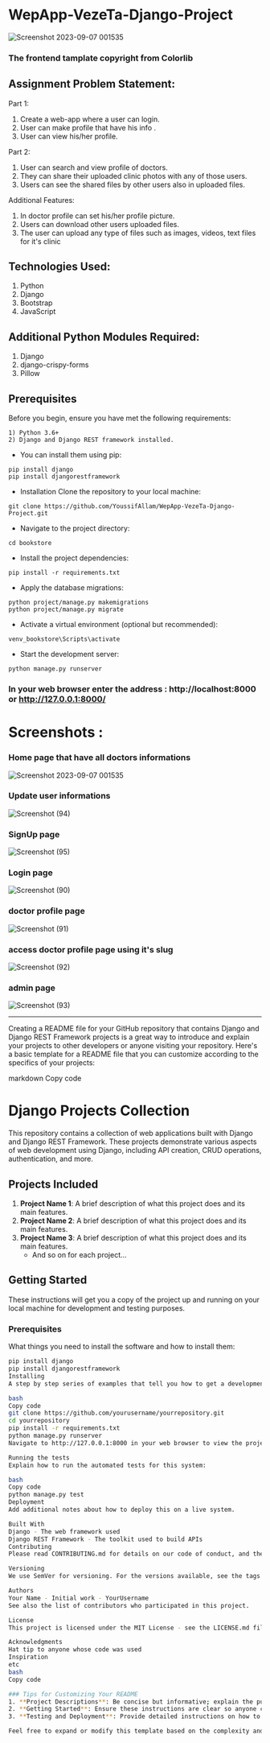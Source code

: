 # WepApp-VezeTa-Django-Project

![Screenshot 2023-09-07 001535](https://github.com/YoussifAllam/WepApp-VezeTa-Django-Project/assets/96921160/4c5a9f07-d908-4ddd-8cbf-baba5b472512)

### The frontend tamplate copyright from Colorlib
## Assignment Problem Statement:
Part 1:
1) Create a web-app where a user can login.
2) User can make profile that have his info .
3) User can view his/her profile.

Part 2:
1) User can search and view profile of doctors.
2) They can share their uploaded clinic photos with any of those users.
3) Users can see the shared files by other users also in uploaded files.

Additional Features:
1) In doctor profile  can set his/her profile picture.
2) Users can download other users uploaded files.
3) The user can upload any type of files such as images, videos, text files for it's clinic

## Technologies Used:
1) Python
2) Django
3) Bootstrap
4) JavaScript


## Additional Python Modules Required:
1) Django
2) django-crispy-forms
3) Pillow

## Prerequisites
Before you begin, ensure you have met the following requirements:
```
1) Python 3.6+
2) Django and Django REST framework installed. 
```
* You can install them using pip:
```
pip install django
pip install djangorestframework
```
* Installation Clone the repository to your local machine:
```
git clone https://github.com/YoussifAllam/WepApp-VezeTa-Django-Project.git
```
* Navigate to the project directory:
```
cd bookstore
```
* Install the project dependencies:
```
pip install -r requirements.txt
```
* Apply the database migrations:
```
python project/manage.py makemigrations
python project/manage.py migrate
```
* Activate a virtual environment (optional but recommended):
```
venv_bookstore\Scripts\activate
```
* Start the development server:
```
python manage.py runserver
```

### In your web browser enter the address : http://localhost:8000 or http://127.0.0.1:8000/

# Screenshots :
### Home page that have all doctors informations
![Screenshot 2023-09-07 001535](https://github.com/YoussifAllam/WepApp-VezeTa-Django-Project/assets/96921160/4c5a9f07-d908-4ddd-8cbf-baba5b472512)
### Update user informations 
![Screenshot (94)](https://github.com/YoussifAllam/WepApp-VezeTa-Django-Project/assets/96921160/6e5c166d-d1c8-4d16-9e20-bc7de2a0fdb3)
### SignUp page
![Screenshot (95)](https://github.com/YoussifAllam/WepApp-VezeTa-Django-Project/assets/96921160/48aa86e3-afe7-4f52-a92e-821dc1b2dd14)
### Login page
![Screenshot (90)](https://github.com/YoussifAllam/WepApp-VezeTa-Django-Project/assets/96921160/4ca02965-85ec-4e98-954a-6b8742496117)
### doctor profile page
![Screenshot (91)](https://github.com/YoussifAllam/WepApp-VezeTa-Django-Project/assets/96921160/7cbe4769-c569-4ea8-8ed4-1655b004ead7)
### access doctor profile page using it's slug
![Screenshot (92)](https://github.com/YoussifAllam/WepApp-VezeTa-Django-Project/assets/96921160/28c16b71-4358-4b5f-81e6-4636fb544b14)
### admin page
![Screenshot (93)](https://github.com/YoussifAllam/WepApp-VezeTa-Django-Project/assets/96921160/b3391f99-24ab-4428-ac95-6d92377fedb7)



_____________________________________________________
Creating a README file for your GitHub repository that contains Django and Django REST Framework projects is a great way to introduce and explain your projects to other developers or anyone visiting your repository. Here's a basic template for a README file that you can customize according to the specifics of your projects:

markdown
Copy code
# Django Projects Collection

This repository contains a collection of web applications built with Django and Django REST Framework. These projects demonstrate various aspects of web development using Django, including API creation, CRUD operations, authentication, and more.

## Projects Included

1. **Project Name 1**: A brief description of what this project does and its main features.
2. **Project Name 2**: A brief description of what this project does and its main features.
3. **Project Name 3**: A brief description of what this project does and its main features.
   - And so on for each project...

## Getting Started

These instructions will get you a copy of the project up and running on your local machine for development and testing purposes.

### Prerequisites

What things you need to install the software and how to install them:

```bash
pip install django
pip install djangorestframework
Installing
A step by step series of examples that tell you how to get a development environment running:

bash
Copy code
git clone https://github.com/yourusername/yourrepository.git
cd yourrepository
pip install -r requirements.txt
python manage.py runserver
Navigate to http://127.0.0.1:8000 in your web browser to view the project.

Running the tests
Explain how to run the automated tests for this system:

bash
Copy code
python manage.py test
Deployment
Add additional notes about how to deploy this on a live system.

Built With
Django - The web framework used
Django REST Framework - The toolkit used to build APIs
Contributing
Please read CONTRIBUTING.md for details on our code of conduct, and the process for submitting pull requests to us.

Versioning
We use SemVer for versioning. For the versions available, see the tags on this repository.

Authors
Your Name - Initial work - YourUsername
See also the list of contributors who participated in this project.

License
This project is licensed under the MIT License - see the LICENSE.md file for details

Acknowledgments
Hat tip to anyone whose code was used
Inspiration
etc
bash
Copy code

### Tips for Customizing Your README
1. **Project Descriptions**: Be concise but informative; explain the purpose of each project and any special technologies or techniques it demonstrates.
2. **Getting Started**: Ensure these instructions are clear so anyone can clone your repo and get your projects running with minimal setup.
3. **Testing and Deployment**: Provide detailed instructions on how to deploy and test your projects, which will be beneficial for users who wish to use your projects in a production setting.

Feel free to expand or modify this template based on the complexity and number of proje
